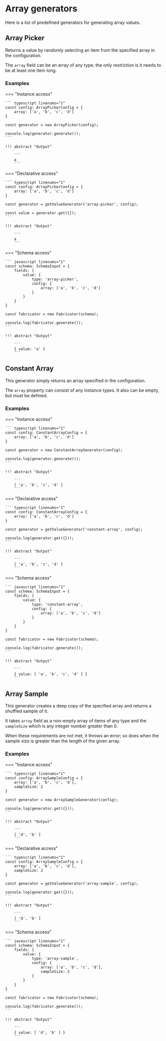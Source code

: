 # Array generators

Here is a list of predefined generators for generating array values.


## Array Picker

Returns a value by randomly selecting an item from the specified array 
in the configuration.

The `array` field can be an array of any type; the only restriction is
it needs to be at least one item long.


### Examples

=== "Instance access"

    ``` typescript linenums="1"
    const config: ArrayPickerConfig = {
        array: ['a', 'b', 'c', 'd']
    }
    
    const generator = new ArrayPicker(config);
    
    console.log(generator.generate());
    ```
    
    !!! abstract "Output"

        ```
        a
        ```


=== "Declarative access"

    ``` typescript linenums="1"
    const config: ArrayPickerConfig = {
        array: ['a', 'b', 'c', 'd']
    }
    
    const generator = getValueGenerator('array-picker', config);
    
    const value = generator.get({});
    ```
    
    !!! abstract "Output"

        ```
        a
        ```

=== "Schema access"

    ``` javascript linenums="1"
    const schema: SchemaInput = {
        fields: {
            value: {
                type: 'array-picker',
                config: {
                    array: ['a', 'b', 'c', 'd']
                }
            }
        }
    }
        
    const fabricator = new Fabricator(schema);
        
    console.log(fabricator.generate());
    ```
    
    !!! abstract "Output"

        ```
        { value: 'a' }
        ```


## Constant Array

This generator simply returns an array specified in the configuration.

The `array` property can consist of any instance types. It also can be empty,
but must be defined.


### Examples

=== "Instance access"

    ``` typescript linenums="1"
    const config: ConstantArrayConfig = {
        array: ['a', 'b', 'c', 'd']
    }
    
    const generator = new ConstantArrayGenerator(config);
    
    console.log(generator.generate());
    ```
    
    !!! abstract "Output"

        ```
        [ 'a', 'b', 'c', 'd' ]
        ```


=== "Declarative access"

    ``` typescript linenums="1"
    const config: ConstantArrayConfig = {
        array: ['a', 'b', 'c', 'd']
    }
    
    const generator = getValueGenerator('constant-array', config);
    
    console.log(generator.get({}));
    ```
    
    !!! abstract "Output"

        ```
        [ 'a', 'b', 'c', 'd' ]
        ```

=== "Schema access"

    ``` javascript linenums="1"
    const schema: SchemaInput = {
        fields: {
            value: {
                type: 'constant-array',
                config: {
                    array: ['a', 'b', 'c', 'd']
                }
            }
        }
    }
        
    const fabricator = new Fabricator(schema);
    
    console.log(fabricator.generate());
    ```
    
    !!! abstract "Output"

        ```
        { value: [ 'a', 'b', 'c', 'd' ] }
        ```


## Array Sample

This generator creates a deep copy of the specified array and returns
a shuffled sample of it.

It takes `array` field as a non-empty array of items of any type and 
the `sampleSize` which is any integer number greater than 0.

When these requirements are not met, it throws an error; so does when the
sample size is greater than the length of the given array.


### Examples

=== "Instance access"

    ``` typescript linenums="1"
    const config: ArraySampleConfig = {
        array: ['a', 'b', 'c', 'd'],
        sampleSize: 2
    }
    
    const generator = new ArraySampleGenerator(config);
    
    console.log(generator.get({}));
    ```
    
    !!! abstract "Output"

        ```
        [ 'd', 'b' ]
        ```


=== "Declarative access"

    ``` typescript linenums="1"
    const config: ArraySampleConfig = {
        array: ['a', 'b', 'c', 'd'],
        sampleSize: 2
    }
    
    const generator = getValueGenerator('array-sample', config);
    
    console.log(generator.get({}));
    ```
    
    !!! abstract "Output"

        ```
        [ 'd', 'b' ]
        ```

=== "Schema access"

    ``` javascript linenums="1"
    const schema: SchemaInput = {
        fields: {
            value: {
                type: 'array-sample',
                config: {
                    array: ['a', 'b', 'c', 'd'],
                    sampleSize: 2
                }
            }
        }
    }
        
    const fabricator = new Fabricator(schema);
    
    console.log(fabricator.generate());
    ```
    
    !!! abstract "Output"

        ```
        { value: [ 'd', 'b' ] }
        ```
